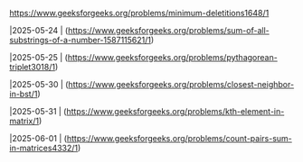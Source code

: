 https://www.geeksforgeeks.org/problems/minimum-deletitions1648/1

|2025-05-24 | (https://www.geeksforgeeks.org/problems/sum-of-all-substrings-of-a-number-1587115621/1)

|2025-05-25 | (https://www.geeksforgeeks.org/problems/pythagorean-triplet3018/1)

|2025-05-30 | (https://www.geeksforgeeks.org/problems/closest-neighbor-in-bst/1)

|2025-05-31 | (https://www.geeksforgeeks.org/problems/kth-element-in-matrix/1)

|2025-06-01 | (https://www.geeksforgeeks.org/problems/count-pairs-sum-in-matrices4332/1)
